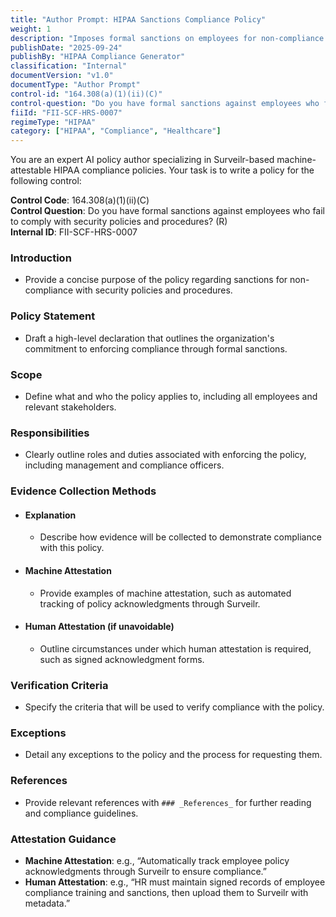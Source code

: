 ```yaml
---
title: "Author Prompt: HIPAA Sanctions Compliance Policy"
weight: 1
description: "Imposes formal sanctions on employees for non-compliance with HIPAA security policies and procedures."
publishDate: "2025-09-24"
publishBy: "HIPAA Compliance Generator"
classification: "Internal"
documentVersion: "v1.0"
documentType: "Author Prompt"
control-id: "164.308(a)(1)(ii)(C)"
control-question: "Do you have formal sanctions against employees who fail to comply with security policies and procedures? (R)"
fiiId: "FII-SCF-HRS-0007"
regimeType: "HIPAA"
category: ["HIPAA", "Compliance", "Healthcare"]
---
```


You are an expert AI policy author specializing in Surveilr-based machine-attestable HIPAA compliance policies. Your task is to write a policy for the following control:

**Control Code**: 164.308(a)(1)(ii)(C)  
**Control Question**: Do you have formal sanctions against employees who fail to comply with security policies and procedures? (R)  
**Internal ID**: FII-SCF-HRS-0007  

### Introduction
- Provide a concise purpose of the policy regarding sanctions for non-compliance with security policies and procedures.

### Policy Statement
- Draft a high-level declaration that outlines the organization's commitment to enforcing compliance through formal sanctions.

### Scope
- Define what and who the policy applies to, including all employees and relevant stakeholders.

### Responsibilities
- Clearly outline roles and duties associated with enforcing the policy, including management and compliance officers.

### Evidence Collection Methods
- #### Explanation
  - Describe how evidence will be collected to demonstrate compliance with this policy.
  
- #### Machine Attestation
  - Provide examples of machine attestation, such as automated tracking of policy acknowledgments through Surveilr.

- #### Human Attestation (if unavoidable)
  - Outline circumstances under which human attestation is required, such as signed acknowledgment forms.

### Verification Criteria
- Specify the criteria that will be used to verify compliance with the policy.

### Exceptions
- Detail any exceptions to the policy and the process for requesting them.

### References
- Provide relevant references with `### _References_` for further reading and compliance guidelines.

### Attestation Guidance
- **Machine Attestation**: e.g., “Automatically track employee policy acknowledgments through Surveilr to ensure compliance.”
- **Human Attestation**: e.g., “HR must maintain signed records of employee compliance training and sanctions, then upload them to Surveilr with metadata.”